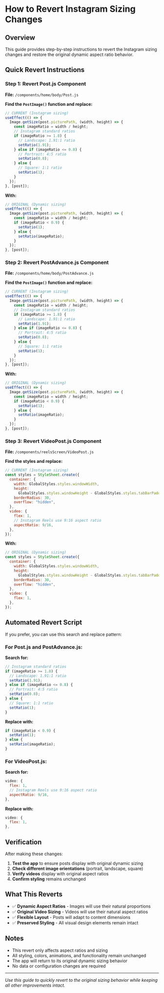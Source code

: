 # How to Revert Instagram Sizing Changes

## Overview
This guide provides step-by-step instructions to revert the Instagram sizing changes and restore the original dynamic aspect ratio behavior.

## Quick Revert Instructions

### Step 1: Revert Post.js Component

**File:** `/components/home/body/Post.js`

**Find the `PostImage()` function and replace:**

```javascript
// CURRENT (Instagram sizing)
useEffect(() => {
  Image.getSize(post.picturePath, (width, height) => {
    const imageRatio = width / height;
    // Instagram standard ratios
    if (imageRatio >= 1.8) {
      // Landscape: 1.91:1 ratio
      setRatio(1.91);
    } else if (imageRatio <= 0.8) {
      // Portrait: 4:5 ratio
      setRatio(0.8);
    } else {
      // Square: 1:1 ratio
      setRatio(1);
    }
  });
}, [post]);
```

**With:**

```javascript
// ORIGINAL (Dynamic sizing)
useEffect(() => {
  Image.getSize(post.picturePath, (width, height) => {
    const imageRatio = width / height;
    if (imageRatio < 0.9) {
      setRatio(1);
    } else {
      setRatio(imageRatio);
    }
  });
}, [post]);
```

### Step 2: Revert PostAdvance.js Component

**File:** `/components/home/body/PostAdvance.js`

**Find the `PostImage()` function and replace:**

```javascript
// CURRENT (Instagram sizing)
useEffect(() => {
  Image.getSize(post.picturePath, (width, height) => {
    const imageRatio = width / height;
    // Instagram standard ratios
    if (imageRatio >= 1.8) {
      // Landscape: 1.91:1 ratio
      setRatio(1.91);
    } else if (imageRatio <= 0.8) {
      // Portrait: 4:5 ratio
      setRatio(0.8);
    } else {
      // Square: 1:1 ratio
      setRatio(1);
    }
  });
}, [post]);
```

**With:**

```javascript
// ORIGINAL (Dynamic sizing)
useEffect(() => {
  Image.getSize(post.picturePath, (width, height) => {
    const imageRatio = width / height;
    if (imageRatio < 0.9) {
      setRatio(1);
    } else {
      setRatio(imageRatio);
    }
  });
}, [post]);
```

### Step 3: Revert VideoPost.js Component

**File:** `/components/reelsScreen/VideoPost.js`

**Find the styles and replace:**

```javascript
// CURRENT (Instagram sizing)
const styles = StyleSheet.create({
  container: {
    width: GlobalStyles.styles.windowWidth,
    height:
      GlobalStyles.styles.windowHeight - GlobalStyles.styles.tabBarPadding + 25,
    borderRadius: 30,
    overflow: "hidden",
  },
  video: {
    flex: 1,
    // Instagram Reels use 9:16 aspect ratio
    aspectRatio: 9/16,
  },
});
```

**With:**

```javascript
// ORIGINAL (Dynamic sizing)
const styles = StyleSheet.create({
  container: {
    width: GlobalStyles.styles.windowWidth,
    height:
      GlobalStyles.styles.windowHeight - GlobalStyles.styles.tabBarPadding + 25,
    borderRadius: 30,
    overflow: "hidden",
  },
  video: {
    flex: 1,
  },
});
```

## Automated Revert Script

If you prefer, you can use this search and replace pattern:

### For Post.js and PostAdvance.js:
**Search for:**
```javascript
// Instagram standard ratios
if (imageRatio >= 1.8) {
  // Landscape: 1.91:1 ratio
  setRatio(1.91);
} else if (imageRatio <= 0.8) {
  // Portrait: 4:5 ratio
  setRatio(0.8);
} else {
  // Square: 1:1 ratio
  setRatio(1);
}
```

**Replace with:**
```javascript
if (imageRatio < 0.9) {
  setRatio(1);
} else {
  setRatio(imageRatio);
}
```

### For VideoPost.js:
**Search for:**
```javascript
video: {
  flex: 1,
  // Instagram Reels use 9:16 aspect ratio
  aspectRatio: 9/16,
},
```

**Replace with:**
```javascript
video: {
  flex: 1,
},
```

## Verification

After making these changes:

1. **Test the app** to ensure posts display with original dynamic sizing
2. **Check different image orientations** (portrait, landscape, square)
3. **Verify videos** display with original aspect ratios
4. **Confirm styling** remains unchanged

## What This Reverts

- ✅ **Dynamic Aspect Ratios** - Images will use their natural proportions
- ✅ **Original Video Sizing** - Videos will use their natural aspect ratios
- ✅ **Flexible Layout** - Posts will adapt to content dimensions
- ✅ **Preserved Styling** - All visual design elements remain intact

## Notes

- This revert only affects aspect ratios and sizing
- All styling, colors, animations, and functionality remain unchanged
- The app will return to its original dynamic sizing behavior
- No data or configuration changes are required

---

*Use this guide to quickly revert to the original sizing behavior while keeping all other improvements intact.*
